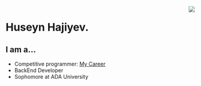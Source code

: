 <a>
<img align="right" src="https://github-readme-stats.vercel.app/api?username=computerbox124&theme=gruvbox">
</a>

<h1>
Huseyn Hajiyev.
</h1>

<h2>
	I am a...
</h2>

- Competitive programmer: [My Career](https://clist.by/coder/computerbox/)
- BackEnd Developer
- Sophomore at ADA University

